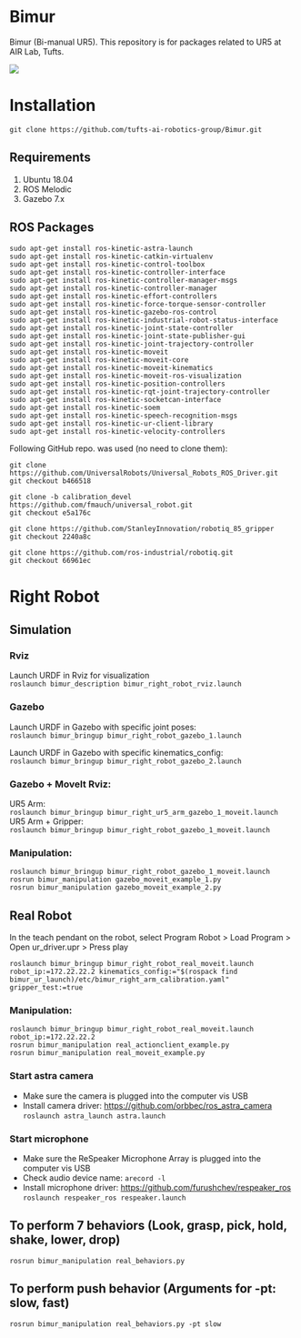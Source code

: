 # Bimur
Bimur (Bi-manual UR5). This repository is for packages related to UR5 at AIR Lab, Tufts.

<img src="pics/Bimur.png" align="middle">

# Installation

`git clone https://github.com/tufts-ai-robotics-group/Bimur.git`

## Requirements

1. Ubuntu 18.04
2. ROS Melodic
3. Gazebo 7.x

## ROS Packages

```
sudo apt-get install ros-kinetic-astra-launch
sudo apt-get install ros-kinetic-catkin-virtualenv
sudo apt-get install ros-kinetic-control-toolbox
sudo apt-get install ros-kinetic-controller-interface
sudo apt-get install ros-kinetic-controller-manager-msgs
sudo apt-get install ros-kinetic-controller-manager
sudo apt-get install ros-kinetic-effort-controllers
sudo apt-get install ros-kinetic-force-torque-sensor-controller
sudo apt-get install ros-kinetic-gazebo-ros-control
sudo apt-get install ros-kinetic-industrial-robot-status-interface
sudo apt-get install ros-kinetic-joint-state-controller
sudo apt-get install ros-kinetic-joint-state-publisher-gui
sudo apt-get install ros-kinetic-joint-trajectory-controller
sudo apt-get install ros-kinetic-moveit
sudo apt-get install ros-kinetic-moveit-core
sudo apt-get install ros-kinetic-moveit-kinematics
sudo apt-get install ros-kinetic-moveit-ros-visualization
sudo apt-get install ros-kinetic-position-controllers
sudo apt-get install ros-kinetic-rqt-joint-trajectory-controller
sudo apt-get install ros-kinetic-socketcan-interface
sudo apt-get install ros-kinetic-soem
sudo apt-get install ros-kinetic-speech-recognition-msgs
sudo apt-get install ros-kinetic-ur-client-library
sudo apt-get install ros-kinetic-velocity-controllers

```

Following GitHub repo. was used (no need to clone them):
```
git clone https://github.com/UniversalRobots/Universal_Robots_ROS_Driver.git
git checkout b466518

git clone -b calibration_devel https://github.com/fmauch/universal_robot.git
git checkout e5a176c

git clone https://github.com/StanleyInnovation/robotiq_85_gripper
git checkout 2240a8c

git clone https://github.com/ros-industrial/robotiq.git
git checkout 66961ec
```

# Right Robot

## Simulation

### Rviz
Launch URDF in Rviz for visualization <br>
`roslaunch bimur_description bimur_right_robot_rviz.launch`

### Gazebo
Launch URDF in Gazebo with specific joint poses: <br>
`roslaunch bimur_bringup bimur_right_robot_gazebo_1.launch`

Launch URDF in Gazebo with specific kinematics_config: <br>
`roslaunch bimur_bringup bimur_right_robot_gazebo_2.launch`

### Gazebo + MoveIt Rviz:
UR5 Arm: <br>
`roslaunch bimur_bringup bimur_right_ur5_arm_gazebo_1_moveit.launch` <br>
UR5 Arm + Gripper: <br>
`roslaunch bimur_bringup bimur_right_robot_gazebo_1_moveit.launch`

### Manipulation:
```
roslaunch bimur_bringup bimur_right_robot_gazebo_1_moveit.launch
rosrun bimur_manipulation gazebo_moveit_example_1.py
rosrun bimur_manipulation gazebo_moveit_example_2.py
```

## Real Robot

In the teach pendant on the robot, select Program Robot > Load Program > Open ur_driver.upr > Press play <br>

`roslaunch bimur_bringup bimur_right_robot_real_moveit.launch robot_ip:=172.22.22.2 kinematics_config:="$(rospack find bimur_ur_launch)/etc/bimur_right_arm_calibration.yaml" gripper_test:=true`

### Manipulation:
```
roslaunch bimur_bringup bimur_right_robot_real_moveit.launch robot_ip:=172.22.22.2
rosrun bimur_manipulation real_actionclient_example.py
rosrun bimur_manipulation real_moveit_example.py
```

### Start astra camera
- Make sure the camera is plugged into the computer vis USB <br>
- Install camera driver: https://github.com/orbbec/ros_astra_camera <br>
`roslaunch astra_launch astra.launch`

### Start microphone
- Make sure the ReSpeaker Microphone Array is plugged into the computer vis USB <br>
- Check audio device name: `arecord -l` <br>
- Install microphone driver: https://github.com/furushchev/respeaker_ros <br>
`roslaunch respeaker_ros respeaker.launch`

## To perform 7 behaviors (Look, grasp, pick, hold, shake, lower, drop)
`rosrun bimur_manipulation real_behaviors.py`

## To perform push behavior (Arguments for -pt: slow, fast)
`rosrun bimur_manipulation real_behaviors.py -pt slow`
